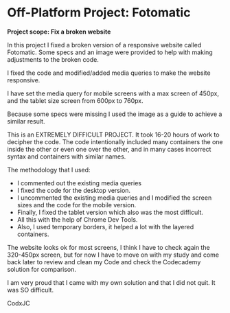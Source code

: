 # Off-Platform Project: Fotomatic

**Project scope: Fix a broken website**

In this project I fixed a broken version of a responsive website called Fotomatic. 
Some specs and an image were provided to help with making adjustments to the broken code.

I fixed the code and modified/added media queries to make the website responsive.

I have set the media query for mobile screens with a max screen of 450px,
and the tablet size screen from 600px to 760px.

Because some specs were missing I used the image as a guide to achieve a similar result.

This is an EXTREMELY DIFFICULT PROJECT. It took 16-20 hours of work to decipher the code.
The code intentionally included many containers the one inside the other or even one over the other,
and in many cases incorrect syntax and containers with similar names. 

The methodology that I used:
* I commented out the existing media queries
* I fixed the code for the desktop version.
* I uncommented the existing media queries and I modified the screen sizes and the code for the mobile version.
* Finally, I fixed the tablet version which also was the most difficult.
* All this with the help of Chrome Dev Tools.
* Also, I used temporary borders, it helped a lot with the layered containers.

The website looks ok for most screens, I think I have to check again the 320-450px screen, but for now I have to move on with my study
and come back later to review and clean my Code and check the Codecademy solution for comparison.

I am very proud that I came with my own solution and that I did not quit. It was SO difficult.

CodxJC
